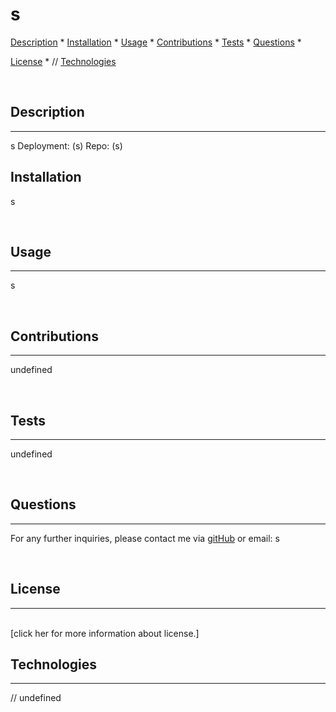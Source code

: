 # s

  
  [Description](##Description) *
  [Installation](##Installation) *
  [Usage](##Usage) *
  [Contributions](##Contributions) *
  [Tests](##Tests) *
  [Questions](##questions) *
  
  [License](##License) *
  // [Technologies](##technologies)
  
  <br>

  ## Description 

  ---

  s
  Deployment: (s)
  Repo: (s)
  ## Installation
  s

  <br>

  ## Usage

  ---

  s

  <br>

  ## Contributions

  ---

  undefined

  <br>

  ## Tests

  ---

  undefined

  <br>

  ## Questions

  ---

  For any further inquiries, please contact me via [gitHub](s) or email: s

  <br>

  

  ## License

  ---

   
  <br>
  [click her for more information about  license.]
  

  <br>

  ## Technologies

  ---
  // undefined
